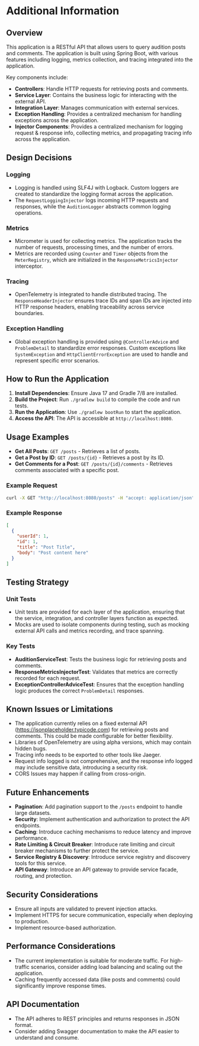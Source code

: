 
# Additional Information

## Overview

This application is a RESTful API that allows users to query audition posts and comments. The application is built using Spring Boot, with various features including logging, metrics collection, and tracing integrated into the application.

Key components include:

- **Controllers**: Handle HTTP requests for retrieving posts and comments.
- **Service Layer**: Contains the business logic for interacting with the external API.
- **Integration Layer**: Manages communication with external services.
- **Exception Handling**: Provides a centralized mechanism for handling exceptions across the application.
- **Injector Components**: Provides a centralized mechanism for logging request & response info, collecting metrics, and propagating tracing info across the application.

## Design Decisions

### Logging
- Logging is handled using SLF4J with Logback. Custom loggers are created to standardize the logging format across the application.
- The `RequestLoggingInjector` logs incoming HTTP requests and responses, while the `AuditionLogger` abstracts common logging operations.

### Metrics
- Micrometer is used for collecting metrics. The application tracks the number of requests, processing times, and the number of errors.
- Metrics are recorded using `Counter` and `Timer` objects from the `MeterRegistry`, which are initialized in the `ResponseMetricsInjector` interceptor.

### Tracing
- OpenTelemetry is integrated to handle distributed tracing. The `ResponseHeaderInjector` ensures trace IDs and span IDs are injected into HTTP response headers, enabling traceability across service boundaries.

### Exception Handling
- Global exception handling is provided using `@ControllerAdvice` and `ProblemDetail` to standardize error responses. Custom exceptions like `SystemException` and `HttpClientErrorException` are used to handle and represent specific error scenarios.

## How to Run the Application

1. **Install Dependencies**: Ensure Java 17 and Gradle 7/8 are installed.
2. **Build the Project**: Run `./gradlew build` to compile the code and run tests.
3. **Run the Application**: Use `./gradlew bootRun` to start the application.
4. **Access the API**: The API is accessible at `http://localhost:8080`.

## Usage Examples

- **Get All Posts**: `GET /posts` - Retrieves a list of posts.
- **Get a Post by ID**: `GET /posts/{id}` - Retrieves a post by its ID.
- **Get Comments for a Post**: `GET /posts/{id}/comments` - Retrieves comments associated with a specific post.

### Example Request

```sh
curl -X GET "http://localhost:8080/posts" -H "accept: application/json"
```

### Example Response

```json
[
  {
    "userId": 1,
    "id": 1,
    "title": "Post Title",
    "body": "Post content here"
  }
]
```

## Testing Strategy

### Unit Tests

- Unit tests are provided for each layer of the application, ensuring that the service, integration, and controller layers function as expected.
- Mocks are used to isolate components during testing, such as mocking external API calls and metrics recording, and trace spanning.
  
### Key Tests

- **AuditionServiceTest**: Tests the business logic for retrieving posts and comments.
- **ResponseMetricsInjectorTest**: Validates that metrics are correctly recorded for each request.
- **ExceptionControllerAdviceTest**: Ensures that the exception handling logic produces the correct `ProblemDetail` responses.

## Known Issues or Limitations

- The application currently relies on a fixed external API (https://jsonplaceholder.typicode.com) for retrieving posts and comments. This could be made configurable for better flexibility.
- Libraries of OpenTelemetry are using alpha versions, which may contain hidden bugs.
- Tracing info needs to be exported to other tools like Jaeger.
- Request info logged is not comprehensive, and the response info logged may include sensitive data, introducing a security risk.
- CORS Issues may happen if calling from cross-origin.

## Future Enhancements

- **Pagination**: Add pagination support to the `/posts` endpoint to handle large datasets.
- **Security**: Implement authentication and authorization to protect the API endpoints.
- **Caching**: Introduce caching mechanisms to reduce latency and improve performance.
- **Rate Limiting & Circuit Breaker**: Introduce rate limiting and circuit breaker mechanisms to further protect the service.
- **Service Registry & Discovery**: Introduce service registry and discovery tools for this service.
- **API Gateway**: Introduce an API gateway to provide service facade, routing, and protection.

## Security Considerations

- Ensure all inputs are validated to prevent injection attacks.
- Implement HTTPS for secure communication, especially when deploying to production.
- Implement resource-based authorization.

## Performance Considerations

- The current implementation is suitable for moderate traffic. For high-traffic scenarios, consider adding load balancing and scaling out the application.
- Caching frequently accessed data (like posts and comments) could significantly improve response times.

## API Documentation

- The API adheres to REST principles and returns responses in JSON format.
- Consider adding Swagger documentation to make the API easier to understand and consume.